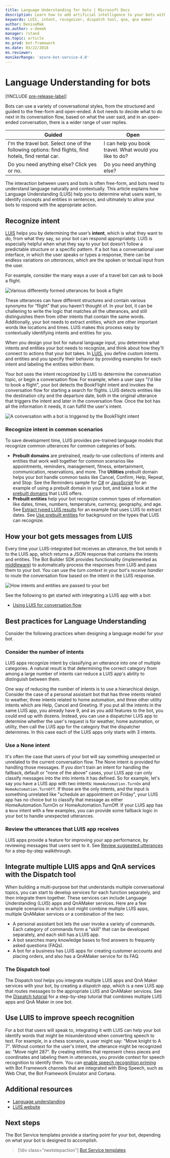 ```yaml
---
title: Language Understanding for bots | Microsoft Docs
description: Learn how to add artificial intelligence to your bots with Microsoft Cognitive Services to make them more useful and engaging.
keywords: LUIS, intent, recognizer, dispatch tool, qna, qna maker
author: DeniseMak
ms.author: v-demak
manager: rstand
ms.topic: article
ms.prod: bot-framework
ms.date: 03/22/2018
ms.reviewer:
monikerRange: 'azure-bot-service-4.0'
---
```


# Language Understanding for bots
[!INCLUDE [pre-release-label](../includes/pre-release-label.md)]

Bots can use a variety of conversational styles, from the structured and guided to the free-form and open-ended. A bot needs to decide what to do next in its conversation flow, based on what the user said, and in an open-ended conversation, there is a wider range of user replies.

| Guided | Open |
|------|------|
| I'm the travel bot. Select one of the following options: find flights, find hotels, find rental car. | I can help you book travel. What would you like to do? |
| Do you need anything else? Click yes or no. | Do you need anything else? |

The interaction between users and bots is often free-form, and bots need to understand language naturally and contextually. This article explains how Language Understanding (LUIS) help you to determine what users want, to identify concepts and entities in sentences, and ultimately to allow your bots to respond with the appropriate action.

## Recognize intent

[LUIS](https://www.luis.ai) helps you by determining the user’s **intent**, which is what they want to do, from what they say, so your bot can respond appropriately. LUIS is especially helpful when what they say to your bot doesn’t follow a predictable structure or a specific pattern. If a bot has a conversational user interface, in which the user speaks or types a response, there can be endless variations on *utterances*, which are the spoken or textual input from the user.

For example, consider the many ways a user of a travel bot can ask to book a flight. 



![Various differently formed utterances for book a flight](media/cognitive-services-add-bot-language/cognitive-services-luis-utterances.png)

These utterances can have different structures and contain various synonyms for “flight” that you haven't thought of. In your bot, it can be challening to write the logic that matches all the utterances, and still distinguishes them from other intents that contain the same words. Additionally, your bot needs to extract *entities*, which are other important words like locations and times. LUIS makes this process easy by contextually identifying intents and entities for you.

When you design your bot for natural language input, you determine what intents and entities your bot needs to recognize, and think about how they'll connect to actions that your bot takes. In <a href="https://www.luis.ai" target="_blank">LUIS</a>, you define custom intents and entities and you specify their behavior by providing examples for each intent and labeling the entities within them.

Your bot uses the intent recognized by LUIS to determine the conversation topic, or begin a conversation flow. For example, when a user says "I'd like to book a flight", your bot detects the BookFlight intent and invokes the conversation flow for starting a search for flights. LUIS detects entities like the destination city and the departure date, both in the original utterance that triggers the intent and later in the conversation flow. Once the bot has all the information it needs, it can fulfill the user's intent.


![A conversation with a bot is triggered by the BookFlight intent](media/cognitive-services-add-bot-language/cognitive-services-luis-conversation-high-level.png)


### Recognize intent in common scenarios

To save development time, LUIS provides pre-trained language models that recognize common utterances for common categories of bots. <!-- Consider if you'll use prebuilt or custom intents and entities: -->

* **Prebuilt domains** are pretrained, ready-to-use collections of intents and entities that work well together for common scenarios like appointments, reminders, management, fitness, entertainment, communication, reservations, and more. The **Utilities** prebuilt domain helps your bot handle common tasks like Cancel, Confirm, Help, Repeat, and Stop. See the Reminders sample for [C#]( https://github.com/Microsoft/botbuilder-dotnet/tree/master/samples-final/8.AspNetCore-LUIS-Bot) or [JavaScript](https://github.com/Microsoft/botbuilder-js/tree/master/samples/luis-bot-es6) for an example of using a prebuilt domain in your bot, and take a look at the [prebuilt domains](https://docs.microsoft.com/en-us/azure/cognitive-services/LUIS/luis-how-to-use-prebuilt-domains)  that LUIS offers.
* **Prebuilt entities** help your bot recognize common types of information like dates, times, numbers, temperature, currency, geography, and age.
See [Extract typed LUIS results][luis-v4-typed-entities] for an example that uses LUIS to extract dates. See [Use prebuilt entities](https://docs.microsoft.com/en-us/azure/cognitive-services/LUIS/pre-builtentities) for background on the types that LUIS can recognize. 



<!-- TODO: Link to Bot Framework design guidance about LUIS apps, when this is ready --> 


## How your bot gets messages from LUIS
Every time your LUIS-integrated bot receives an utterance, the bot sends it to the LUIS app, which returns a JSON response that contains the intents and entities. The Bot Builder SDK provides functionality (implemented as [middleware](bot-builder-concept-middleware.md)) to automatically process the responses from LUIS and pass them to your bot. You can use the _turn context_ in your bot's _receive handler_ to route the conversation flow based on the intent in the LUIS response. 

![How intents and entities are passed to your bot](./media/cognitive-services-add-bot-language/cognitive-services-luis-message-flow-bot-code.png)

See the following to get started with integrating a LUIS app with a bot:

* [Using LUIS for conversation flow][luis-v4-how-to]

## Best practices for Language Understanding
Consider the following practices when designing a language model for your bot.

### Consider the number of intents
LUIS apps recognize intent by classifying an utterance into one of multiple categories. A natural result is that determining the correct category from among a large number of intents can reduce a LUIS app's ability to distinguish between them. 

One way of reducing the number of intents is to use a hierarchical design. Consider the case of a personal assistant bot that has three intents related to weather, three intents related to home automation, and three other utility intents which are Help, Cancel and Greeting. If you put all the intents in the same LUIS app, you already have 9, and as you add features to the bot, you could end up with dozens. Instead, you can use a dispatcher LUIS app to determine whether the user's request is for weather, home automation, or utility, then call the LUIS app for the category that the dispatcher determines. In this case each of the LUIS apps only starts with 3 intents. 

### Use a None intent 
It's often the case that users of your bot will say something unexpected or unrelated to the current conversation flow. The None intent is provided for handling those messages. If you don't train an intent for handling the fallback, default or "none of the above" cases, your LUIS app can only classify messages into the into intents it has defined. So for example, let's say you have a LUIS app with two intents: `HomeAutomation.TurnOn` and `HomeAutomation.TurnOff`. If those are the only intents, and the input is something unrelated like "schedule an appointment on Friday", your LUIS app has no choice but to classify that message as either HomeAutomation.TurnOn or HomeAutomation.TurnOff. If your LUIS app has a `None` intent with a few examples, you can provide some fallback logic in your bot to handle unexpected utterances.  

### Review the utterances that LUIS app receives
LUIS apps provide a feature for improving your app performance, by reviewing messages that users sent to it. See [Review suggested utterances](https://docs.microsoft.com/en-us/azure/cognitive-services/LUIS/label-suggested-utterances) for a step-by-step walkthrough.

## Integrate multiple LUIS apps and QnA services with the Dispatch tool

<!-- 1. Modular. 2. Better performance for classification -->
When building a multi-purpose bot that understands multiple conversational topics, you can start to develop services for each function separately, and then integrate them together. These services can include Language Understanding (LUIS) apps and QnAMaker services. Here are a few example scenarios in which a bot might combine multiple LUIS apps, multiple QnAMaker services or a combination of the two:

* A personal assistant bot lets the user invoke a variety of commands. Each category of commands form a "skill" that can be developed separately, and each skill has a LUIS app.
* A bot searches many knowledge bases to find answers to frequenly asked questions (FAQs). 
* A bot for a business has LUIS apps for creating customer accounts and placing orders, and also has a QnAMaker service for its FAQ.  

### The Dispatch tool
The Dispatch tool helps you integrate multiple LUIS apps and QnA Maker services with your bot, by creating a *dispatch app*, which is a new LUIS app that routes messages to the appropriate LUIS and QnAMaker services. See the [Dispatch tutorial](./bot-builder-tutorial-dispatch.md) for a step-by-step tutorial that combines multiple LUIS apps and QnA Maker in one bot.

## Use LUIS to improve speech recognition

For a bot that users will speak to, integrating it with LUIS can help your bot identify words that might be misunderstood when converting speech to text.  For example, in a chess scenario, a user might say: "Move knight to A 7". Without context for the user's intent, the utterance might be recognized as: "Move night 287". By creating entities that represent chess pieces and coordinates and labeling them in utterances, you provide context for speech recognition to identify them. You can [enable speech recognition priming][speechrecognitionpriming] with Bot Framework channels that are integrated with Bing Speech, such as Web Chat, the Bot Framework Emulator and Cortana.  


## Additional resources

- [Language understanding](~/bot-service-concept-intelligence.md#language-understanding)
- <a href="https://www.luis.ai" target="_blank">LUIS website</a>

<!-- Links -->
[luis_home]: https://docs.microsoft.com/en-us/azure/cognitive-services/luis/home
[middleware]: bot-builder-concept-middleware.md
<!-- TODO: this link is a placeholder, need to find existing speech priming article -->
[speechrecognitionpriming]: ../bot-service-channel-connect-webchat-speech.md



[luis-v4-typed-entities]: bot-builder-howto-v4-luisgen.md
[luis-v4-how-to]: bot-builder-howto-v4-luis.md
[luis-v4-cs-quickstart]: https://github.com/Microsoft/botbuilder-dotnet/wiki/Using-LUIS-and-QnA-Maker
[luis-v4-js-quickstart]: https://github.com/Microsoft/botbuilder-js/wiki/Using-LUIS-and-QnA-Maker

## Next steps

The Bot Service templates provide a starting point for your bot, depending on what your bot is designed to accomplish.

> [!div class="nextstepaction"]
> [Bot Service templates](../bot-service-concept-templates.md)
